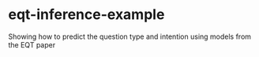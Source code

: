# eqt-inference-example
Showing how to predict the question type and intention using models from the EQT paper
